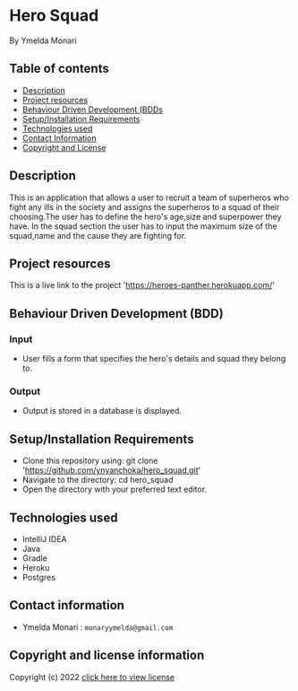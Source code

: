 # Hero Squad
By Ymelda Monari



## Table of contents
+ [Description](#Description)
+ [Project resources](#project-resources)
+ [Behaviour Driven Development (BDDs](#BDD)
+ [Setup/Installation Requirements](#setupinstallation-requirements)
+ [Technologies used](#technologies-used)
+ [Contact Information](#contact-information)
+ [Copyright and License](#copyright-and-license-information)


## Description
This is an application that allows a user to recruit a team of superheros who fight any ills in the society and assigns the superheros to a squad of their choosing.The user has to define the hero's age,size and superpower they have. In the squad section the user has to input the maximum size of the squad,name and the cause they are fighting for.

## Project resources
This is a live link to the project 'https://heroes-panther.herokuapp.com/'


## Behaviour Driven Development (BDD)
### Input
- User fills a form that specifies the hero's details and squad they belong to.
### Output
- Output is stored in a database is displayed.

## Setup/Installation Requirements
- Clone this repository using:
  git clone 'https://github.com/ynyanchoka/hero_squad.git'
- Navigate to the directory:
  cd hero_squad
- Open the directory with your preferred text editor.

## Technologies used
+ IntelliJ IDEA
+ Java
+ Gradle
+ Heroku
+ Postgres




## Contact information
+ Ymelda Monari : `monaryymelda@gmail.com`

## Copyright and license information

Copyright (c) 2022 [click here to view license](LICENSE)
